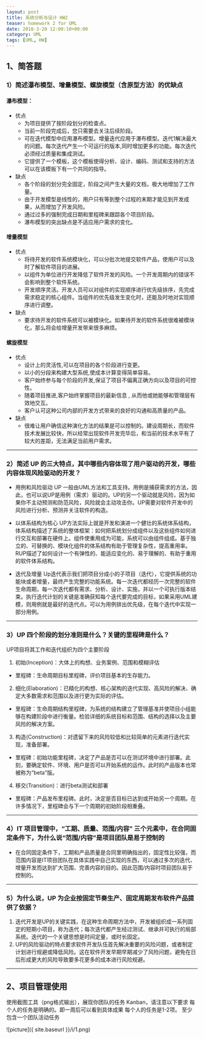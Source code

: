 ```yaml
---
layout: post
title: 系统分析与设计 HW2
teaser: homework 2 for UML
date: 2018-3-20 12:00:10+00:00
category: UML
tags: [UML, HW]
---
```


1、简答题
---------
### 1）简述瀑布模型、增量模型、螺旋模型（含原型方法）的优缺点 ###

#### 瀑布模型： ####

 * 优点
   * 为项目提供了按阶段划分的检查点。
   * 当前一阶段完成后，您只需要去关注后续阶段。
   * 可在迭代模型中应用瀑布模型。增量迭代应用于瀑布模型。迭代1解决最大的问题。每次迭代产生一个可运行的版本,同时增加更多的功能。每次迭代必须经过质量和集成测试。
   * 它提供了一个模板，这个模板使得分析、设计、编码、测试和支持的方法可以在该模板下有一个共同的指导。
 * 缺点
   * 各个阶段的划分完全固定，阶段之间产生大量的文档，极大地增加了工作量。
   * 由于开发模型是线性的，用户只有等到整个过程的末期才能见到开发成果，从而增加了开发风险。
   * 通过过多的强制完成日期和里程碑来跟踪各个项目阶段。
   * 瀑布模型的突出缺点是不适应用户需求的变化。

#### 增量模型 ####

 * 优点
   * 将待开发的软件系统模块化，可以分批次地提交软件产品，使用户可以及时了解软件项目的进展。
   * 以组件为单位进行开发降低了软件开发的风险。一个开发周期内的错误不会影响到整个软件系统。
   * 开发顺序灵活。开发人员可以对组件的实现顺序进行优先级排序，先完成需求稳定的核心组件。当组件的优先级发生变化时，还能及时地对实现顺序进行调整。
 * 缺点
   * 要求待开发的软件系统可以被模块化。如果待开发的软件系统很难被模块化，那么将会给增量开发带来很多麻烦。

#### 螺旋模型 ####

 * 优点
   * 设计上的灵活性,可以在项目的各个阶段进行变更。
   * 以小的分段来构建大型系统,使成本计算变得简单容易。
   * 客户始终参与每个阶段的开发,保证了项目不偏离正确方向以及项目的可控性。
   * 随着项目推进,客户始终掌握项目的最新信息 , 从而他或她能够和管理层有效地交互。
   * 客户认可这种公司内部的开发方式带来的良好的沟通和高质量的产品。
 * 缺点
   * 很难让用户确信这种演化方法的结果是可以控制的。建设周期长，而软件技术发展比较快，所以经常出现软件开发完毕后，和当前的技术水平有了较大的差距，无法满足当前用户需求。


--- 

### 2）简述 UP 的三大特点，其中哪些内容体现了用户驱动的开发，哪些内容体现风险驱动的开发？ ###

 * 用例和风险驱动
UP 一般由UML方法和工具支持。用例是捕获需求的方法，因此，也可以说UP是用例（需求）驱动的。UP的另一个驱动就是风险，因为如果你不主动预测和防范风险，风险就会主动攻击你。UP需要对软件开发中的风险进行分析、预测并关注软件的构造。

 * 以体系结构为核心
UP方法实际上就是开发和演进一个健壮的系统体系结构，体系结构描述了系统的整体框架：如何把系统划分成组件以及这些组件如何进行交互和部署在硬件上。组件使重用成为可能，系统可以由组件组成。基于独立的、可替换的、模块化组件的体系结构有助于管理复杂性，提高重用率。RUP描述了如何设计一个有弹性的、能适应变化的、易于理解的、有助于重用的软件体系结构。

 * 迭代及增量
Up迭代表示我们把项目分成小的子项目（迭代），它提供系统的功能块或者增量，最终产生完整的功能系统。每一次迭代都经历一次完整的软件生命周期，每一次迭代都有需求、分析、设计、实施，并以一个可执行版本结束。执行迭代计划的关键是准确获知每个迭代要完成的目标，如果采用UML建模，则用例就是最好的迭代点。可以为用例排出优先级，在每个迭代中实现一部分用例。


--- 
### 3）UP 四个阶段的划分准则是什么？关键的里程碑是什么？ ###

UP项目将其工作和迭代组织为四个主要阶段

 1. 初始(Inception)：大体上的构想、业务案例、范围和模糊评估
   * 里程碑：生命周期目标里程碑，评价项目基本的生存能力。
 2. 细化(Elaboration)：已精化的构想、核心架构的迭代实现、高风险的解决、确定大多数需求和范围以及进行更为实际的评估。
   * 里程碑：生命周期结构里程碑，为系统的结构建立了管理基准并使项目小组能够在构建阶段中进行衡量。检验详细的系统目标和范围、结构的选择以及主要风险的解决方案。
 3. 构造(Construction)：对遗留下来的风险较低和比较简单的元素进行迭代实现，准备部署。
   * 里程碑：初始功能里程碑，决定了产品是否可以在测试环境中进行部署。此刻，要确定软件、环境、用户是否可以开始系统的运作。此时的产品版本也常被称为“beta”版。
 4. 移交(Transition)：进行beta测试和部署
   * 里程碑：产品发布里程碑。此时，决定是否目标已达到或开始另一个周期。在许多情况下，里程碑会与下一个周期的初始阶段相重叠。

--- 
### 4）IT 项目管理中，“工期、质量、范围/内容” 三个元素中，在合同固定条件下，为什么说“范围/内容”是项目团队是易于控制的 ###

 * 在合同固定条件下，工期和产品质量是合同里明确指出的，固定性比较强，而范围内容是IT项目团队在具体实践中自己实现的东西，可以通过多次的迭代、增量开发而达到扩大范围、完善内容的目的。因此范围/内容时项目团队易于控制的。

--- 

### 5）为什么说，UP 为企业按固定节奏生产、固定周期发布软件产品提供了依据？ ###

 1. 迭代开发是UP的关键实践，在这种生命周期方法中，开发被组织成一系列固定的短期小项目，称为迭代；每次迭代都产生经过测试、继承并可执行的局部系统。迭代的一个关键思想是时间定量，或时长固定。
 2. UP的风险驱动的特点要求软件开发队伍首先解决重要的风险问题，或者制定计划进行规避或降低风险。这在软件开发早期早期减少了风险问题，避免在日后形成更大的风险导致要多花更多的成本进行风险规避。


--- 

2、项目管理使用
---------

使用截图工具（png格式输出），展现你团队的任务 Kanban，请注意以下要求
每个人的任务是明确的。即一周后可以看到具体成果
每个人的任务是1-2项。
至少包含一个团队活动任务

![picture]({ site.baseurl }}/i/1.png)
